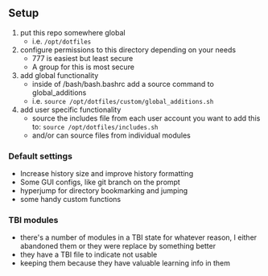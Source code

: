## Setup

1. put this repo somewhere global 
    * i.e. `/opt/dotfiles`
2. configure permissions to this directory depending on your needs
    * 777 is easiest but least secure 
    * A group for this is most secure
3. add global functionality
    * inside of /bash/bash.bashrc add a source command to global_additions
    * i.e. `source /opt/dotfiles/custom/global_additions.sh`
4. add user specific functionality
    * source the includes file from each user account you want to add this to: `source /opt/dotfiles/includes.sh`
    * and/or can source files from individual modules


### Default settings
* Increase history size and improve history formatting 
* Some GUI configs, like git branch on the prompt
* hyperjump for directory bookmarking and jumping 
* some handy custom functions


### TBI modules
* there's a number of modules in a TBI state for whatever reason, I either abandoned them or they were replace by something better
* they have a TBI file to indicate not usable
* keeping them because they have valuable learning info in them 
